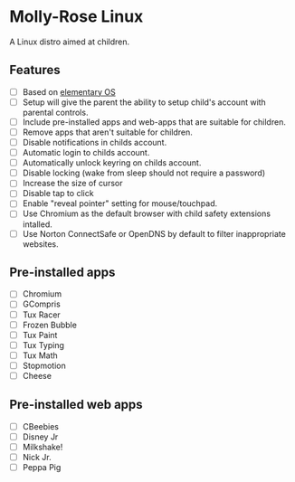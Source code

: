 # Molly-Rose Linux

A Linux distro aimed at children.

## Features

- [ ] Based on [elementary OS](https://elementary.io/)
- [ ] Setup will give the parent the ability to setup child's account with parental controls.
- [ ] Include pre-installed apps and web-apps that are suitable for children.
- [ ] Remove apps that aren't suitable for children.
- [ ] Disable notifications in childs account.
- [ ] Automatic login to childs account.
- [ ] Automatically unlock keyring on childs account.
- [ ] Disable locking (wake from sleep should not require a password)
- [ ] Increase the size of cursor
- [ ] Disable tap to click
- [ ] Enable "reveal pointer" setting for mouse/touchpad.
- [ ] Use Chromium as the default browser with child safety extensions intalled.
- [ ] Use Norton ConnectSafe or OpenDNS by default to filter inappropriate websites.

## Pre-installed apps

- [ ] Chromium
- [ ] GCompris
- [ ] Tux Racer
- [ ] Frozen Bubble
- [ ] Tux Paint
- [ ] Tux Typing
- [ ] Tux Math
- [ ] Stopmotion
- [ ] Cheese

## Pre-installed web apps

- [ ] CBeebies
- [ ] Disney Jr
- [ ] Milkshake!
- [ ] Nick Jr.
- [ ] Peppa Pig